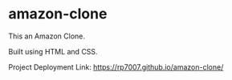 # amazon-clone
This an Amazon Clone.

Built using HTML and CSS.

Project Deployment Link: https://rp7007.github.io/amazon-clone/
